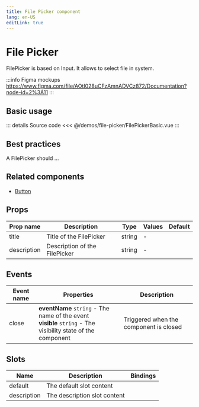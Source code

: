 ```yaml
---
title: File Picker component
lang: en-US
editLink: true
---
```


# File Picker

FilePicker is based on Input. It allows to select file in system.

:::info Figma mockups
https://www.figma.com/file/AOtI028uCFzAmnADVCz872/Documentation?node-id=2%3A11
:::

## Basic usage

<FilePickerBasic />

::: details Source code
<<< @/demos/file-picker/FilePickerBasic.vue
:::

## Best practices

A FilePicker should ...

## Related components

- [Button](/components/button/button.doc)

## Props

| Prop name   | Description                   | Type   | Values | Default |
| ----------- | ----------------------------- | ------ | ------ | ------- |
| title       | Title of the FilePicker       | string | -      |         |
| description | Description of the FilePicker | string | -      |         |

## Events

| Event name | Properties                                                                                                      | Description                            |
| ---------- | --------------------------------------------------------------------------------------------------------------- | -------------------------------------- |
| close      | **eventName** `string` - The name of the event<br/>**visible** `string` - The visibility state of the component | Triggered when the component is closed |

## Slots

| Name        | Description                  | Bindings |
| ----------- | ---------------------------- | -------- |
| default     | The default slot content     |          |
| description | The description slot content |          |
